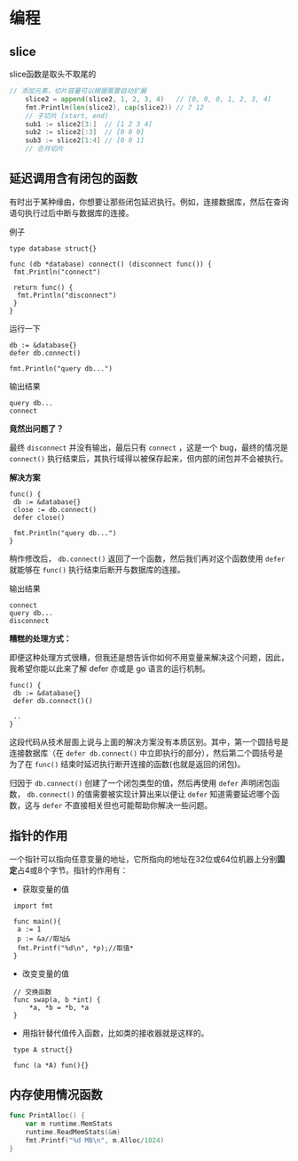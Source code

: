 # 编程

## slice

slice函数是取头不取尾的

```go
// 添加元素，切片容量可以根据需要自动扩展
	slice2 = append(slice2, 1, 2, 3, 4)   // [0, 0, 0, 1, 2, 3, 4]
	fmt.Println(len(slice2), cap(slice2)) // 7 12
	// 子切片 [start, end)
	sub1 := slice2[3:]  // [1 2 3 4]
	sub2 := slice2[:3]  // [0 0 0]
	sub3 := slice2[1:4] // [0 0 1]
	// 合并切片
```

## **延迟调用含有闭包的函数**

有时出于某种缘由，你想要让那些闭包延迟执行。例如，连接数据库，然后在查询语句执行过后中断与数据库的连接。

例子

```text
type database struct{}

func (db *database) connect() (disconnect func()) {
 fmt.Println("connect")

 return func() {
  fmt.Println("disconnect")
 }
}
```

运行一下

```text
db := &database{}
defer db.connect()

fmt.Println("query db...")
```

输出结果

```text
query db...
connect
```

**竟然出问题了？**

最终 `disconnect` 并没有输出，最后只有 `connect` ，这是一个 bug，最终的情况是 `connect()` 执行结束后，其执行域得以被保存起来，但内部的闭包并不会被执行。

**解决方案**

```text
func() {
 db := &database{}
 close := db.connect()
 defer close()

 fmt.Println("query db...")
}
```

稍作修改后， `db.connect()` 返回了一个函数，然后我们再对这个函数使用 `defer` 就能够在 `func()` 执行结束后断开与数据库的连接。

输出结果

```text
connect
query db...
disconnect
```

**糟糕的处理方式：**

即便这种处理方式很糟，但我还是想告诉你如何不用变量来解决这个问题，因此，我希望你能以此来了解 defer 亦或是 go 语言的运行机制。

```text
func() {
 db := &database{}
 defer db.connect()()

 ..
}
```

这段代码从技术层面上说与上面的解决方案没有本质区别。其中，第一个圆括号是连接数据库（在 `defer db.connect()` 中立即执行的部分），然后第二个圆括号是为了在 `func()` 结束时延迟执行断开连接的函数(也就是返回的闭包)。

归因于 `db.connect()` 创建了一个闭包类型的值，然后再使用 `defer` 声明闭包函数， `db.connect()` 的值需要被实现计算出来以便让 `defer` 知道需要延迟哪个函数，这与 `defer` 不直接相关但也可能帮助你解决一些问题。



## 指针的作用

一个指针可以指向任意变量的地址，它所指向的地址在32位或64位机器上分别**固定**占4或8个字节。指针的作用有：

- 获取变量的值

```text
 import fmt
 
 func main(){
  a := 1
  p := &a//取址&
  fmt.Printf("%d\n", *p);//取值*
 }
```

- 改变变量的值

```text
 // 交换函数
 func swap(a, b *int) {
     *a, *b = *b, *a
 }
```

- 用指针替代值传入函数，比如类的接收器就是这样的。

```text
 type A struct{}
 
 func (a *A) fun(){}
```



## 内存使用情况函数

```go
func PrintAlloc() {
	var m runtime.MemStats
	runtime.ReadMemStats(&m)
	fmt.Printf("%d MB\n", m.Alloc/1024)
}
```

